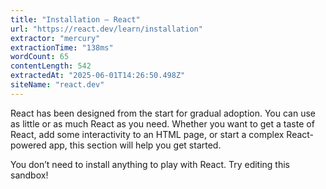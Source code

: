 ```yaml
---
title: "Installation – React"
url: "https://react.dev/learn/installation"
extractor: "mercury"
extractionTime: "138ms"
wordCount: 65
contentLength: 542
extractedAt: "2025-06-01T14:26:50.498Z"
siteName: "react.dev"
---
```

React has been designed from the start for gradual adoption. You can use as little or as much React as you need. Whether you want to get a taste of React, add some interactivity to an HTML page, or start a complex React-powered app, this section will help you get started.

You don’t need to install anything to play with React. Try editing this sandbox!